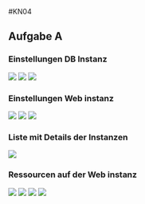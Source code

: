 #KN04
## Aufgabe A 
### Einstellungen DB Instanz
<img src="/KN04/img/Aufgabe_A_Config1.png">
<img src="/KN04/img/Aufgabe_A_Config2.png">
<img src="/KN04/img/Aufgabe_A_CloudInit.png">

### Einstellungen Web instanz
<img src="/KN04/img/Aufgabe_A_Config1.png">
<img src="/KN04/img/Aufgabe_A_Config2.png">
<img src="/KN04/img/Aufgabe_A_WebCloudInit.png">

### Liste mit Details der Instanzen
<img src="/KN04/img/Aufgabe_A_InstanzenListe.png">

### Ressourcen auf der Web instanz
<img src="/KN04/img/Aufgabe_A_ApacheWebsite.png">
<img src="/KN04/img/Aufgabe_A_Info.png">
<img src="/KN04/img/Aufgabe_A_DB.png">
<img src="/KN04/img/Aufgabe_A_Adminer.png">